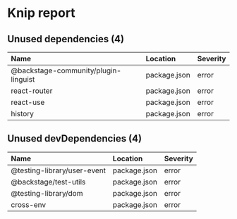 # Knip report

## Unused dependencies (4)

| Name                                 | Location     | Severity |
| :----------------------------------- | :----------- | :------- |
| @backstage-community/plugin-linguist | package.json | error    |
| react-router                         | package.json | error    |
| react-use                            | package.json | error    |
| history                              | package.json | error    |

## Unused devDependencies (4)

| Name                        | Location     | Severity |
| :-------------------------- | :----------- | :------- |
| @testing-library/user-event | package.json | error    |
| @backstage/test-utils       | package.json | error    |
| @testing-library/dom        | package.json | error    |
| cross-env                   | package.json | error    |

